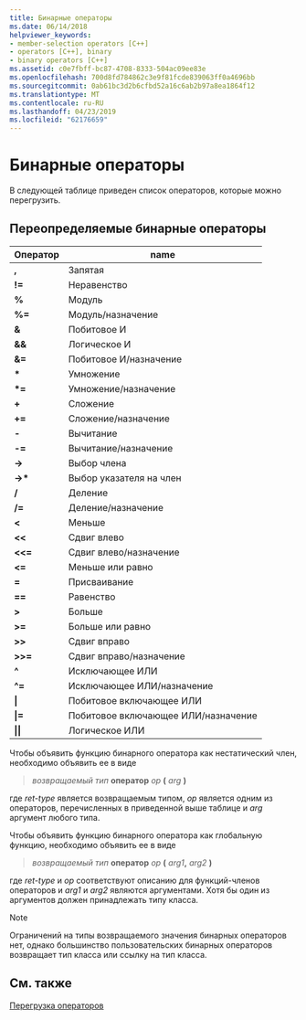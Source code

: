 ```yaml
---
title: Бинарные операторы
ms.date: 06/14/2018
helpviewer_keywords:
- member-selection operators [C++]
- operators [C++], binary
- binary operators [C++]
ms.assetid: c0e7fbff-bc87-4708-8333-504ac09ee83e
ms.openlocfilehash: 700d8fd784862c3e9f81fcde839063ff0a4696bb
ms.sourcegitcommit: 0ab61bc3d2b6cfbd52a16c6ab2b97a8ea1864f12
ms.translationtype: MT
ms.contentlocale: ru-RU
ms.lasthandoff: 04/23/2019
ms.locfileid: "62176659"
---
```

# <a name="binary-operators"></a>Бинарные операторы

В следующей таблице приведен список операторов, которые можно перегрузить.

## <a name="redefinable-binary-operators"></a>Переопределяемые бинарные операторы

|Оператор|name|
|--------------|----------|
|**,**|Запятая|
|**\!=**|Неравенство|
|**%**|Модуль |
|**%=**|Модуль/назначение|
|**&**|Побитовое И|
|**&&**|Логическое И|
|**&=**|Побитовое И/назначение|
|**&#42;**|Умножение|
|**&#42;=**|Умножение/назначение|
|**+**|Сложение|
|**+=**|Сложение/назначение|
|**-**|Вычитание|
|**-=**|Вычитание/назначение|
|**->**|Выбор члена|
|**->&#42;**|Выбор указателя на член|
|**/**|Деление|
|**/=**|Деление/назначение|
|**<**|Меньше|
|**<<**|Сдвиг влево|
|**<<=**|Сдвиг влево/назначение|
|**<=**|Меньше или равно|
|**=**|Присваивание|
|**==**|Равенство|
|**>**|Больше|
|**>=**|Больше или равно|
|**>>**|Сдвиг вправо|
|**>>=**|Сдвиг вправо/назначение|
|**^**|Исключающее ИЛИ|
|**^=**|Исключающее ИЛИ/назначение|
|**&#124;**|Побитовое включающее ИЛИ|
|**&#124;=**|Побитовое включающее ИЛИ/назначение|
|**&#124;&#124;**|Логическое ИЛИ|

Чтобы объявить функцию бинарного оператора как нестатический член, необходимо объявить ее в виде

> *возвращаемый тип* **оператор** *op* **(** *arg* **)**

где *ret-type* является возвращаемым типом, *op* является одним из операторов, перечисленных в приведенной выше таблице и *arg* аргумент любого типа.

Чтобы объявить функцию бинарного оператора как глобальную функцию, необходимо объявить ее в виде

> *возвращаемый тип* **оператор** *op* **(** _arg1_**,** _arg2_ **)**

где *ret-type* и *op* соответствуют описанию для функций-членов операторов и *arg1* и *arg2* являются аргументами. Хотя бы один из аргументов должен принадлежать типу класса.

> [!NOTE]
> Ограничений на типы возвращаемого значения бинарных операторов нет, однако большинство пользовательских бинарных операторов возвращает тип класса или ссылку на тип класса.

## <a name="see-also"></a>См. также

[Перегрузка операторов](../cpp/operator-overloading.md)